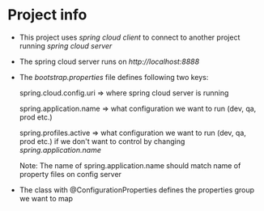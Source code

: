 # Project info

- This project uses *spring cloud client* to connect to another project running *spring cloud server*


- The spring cloud server runs on *http://localhost:8888*


- The *bootstrap.properties* file defines following two keys:


    spring.cloud.config.uri => where spring cloud server is running

    spring.application.name => what configuration we want to run (dev, qa, prod etc.)

    spring.profiles.active => what configuration we want to run (dev, qa, prod etc.) if we don't want to control by changing *spring.application.name*

    Note: The name of spring.application.name should match name of property files on config server


- The class with @ConfigurationProperties defines the properties group we want to map